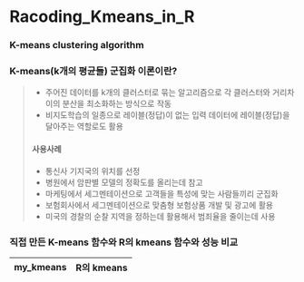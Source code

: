 # Racoding_Kmeans_in_R
### K-means clustering algorithm
### K-means(k개의 평균들) 군집화 이론이란?
> * 주어진 데이터를 k개의 클러스터로 묶는 알고리즘으로 각 클러스터와 거리차이의 분산을 최소화하는 방식으로 작동
> * 비지도학습의 일종으로 레이블(정답)이 없는 입력 데이터에 레이블(정답)을 달아주는 역할로도 활용
> #### 사용사례
> * 통신사 기지국의 위치를 선정
> * 병원에서 암판별 모델의 정확도를 올리는데 참고
> * 마케팅에서 세그멘테이션으로 고객들을 특성에 맞는 사람들끼리 군집화
> * 보험회사에서 세그멘테이션으로 맞춤형 보험상품 개발 및 광고에 활용
> * 미국의 경찰의 순찰 지역을 정하는데 활용해서 범죄율을 줄이는데 사용
### 직접 만든 K-means 함수와 R의 kmeans 함수와 성능 비교
|my_kmeans|R의 kmeans|
|:--:|:--:|

